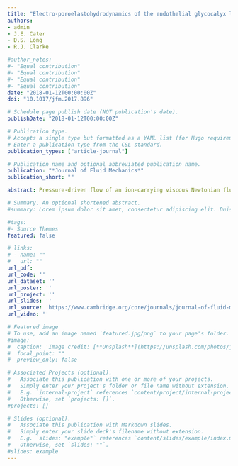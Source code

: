 ```yaml
---
title: "Electro-poroelastohydrodynamics of the endothelial glycocalyx layer"
authors:
- admin
- J.E. Cater
- D.S. Long
- R.J. Clarke

#author_notes:
#- "Equal contribution"
#- "Equal contribution"
#- "Equal contribution"
#- "Equal contribution"
date: "2018-01-12T00:00:00Z"
doi: "10.1017/jfm.2017.896"

# Schedule page publish date (NOT publication's date).
publishDate: "2018-01-12T00:00:00Z"

# Publication type.
# Accepts a single type but formatted as a YAML list (for Hugo requirements).
# Enter a publication type from the CSL standard.
publication_types: ["article-journal"]

# Publication name and optional abbreviated publication name.
publication: "*Journal of Fluid Mechanics*"
publication_short: ""

abstract: Pressure-driven flow of an ion-carrying viscous Newtonian fluid through a non-uniformly shaped channel coated with a charged deformable porous layer, as a model for blood flow through microvessels that are lined with an endothelial glycocalyx layer (EGL) is considered. The EGL is negatively charged and electrically interacts with ions dissolved in the blood plasma. The focus here is on the interplay between electrochemical effects, and the pressure-driven flow through the microvessel. To analyse these effects we use triphasic mixture theory (TMT) which describes the coupled dynamics of the fluid phase, the elastic EGL, ion transport within the fluid and electric fields within the microvessel. The resulting equations are solved numerically using a coupled boundary–finite element method (BEM-FEM) scheme. However, in the physiological regime considered here, ion concentrations and electric potentials vary rapidly over a thin transitional region (Debye layer) that straddles the lumen–EGL interface, which is difficult to resolve numerically. Accordingly we analyse this region asymptotically, to determine effective jump conditions across the interface for BEM-FEM computations within the bulk EGL/lumen. Our results demonstrate that ion–EGL electrical interactions can influence the near-wall flow, causing it to become reversed. This alters the stresses exerted upon the vessel wall, which has implications for the hypothesised role of the EGL as a transmitter of mechanical signals from the blood flow to the endothelial vessel surface.

# Summary. An optional shortened abstract.
#summary: Lorem ipsum dolor sit amet, consectetur adipiscing elit. Duis posuere tellus ac convallis placerat. Proin tincidunt magna sed ex sollicitudin condimentum.

#tags:
#- Source Themes
featured: false

# links:
# - name: ""
#   url: ""
url_pdf: 
url_code: ''
url_dataset: ''
url_poster: ''
url_project: ''
url_slides: ''
url_source: 'https://www.cambridge.org/core/journals/journal-of-fluid-mechanics/article/abs/electroporoelastohydrodynamics-of-the-endothelial-glycocalyx-layer/883948B349BCF68DBD2360D8F856A01F'
url_video: ''

# Featured image
# To use, add an image named `featured.jpg/png` to your page's folder. 
#image:
#  caption: 'Image credit: [**Unsplash**](https://unsplash.com/photos/jdD8gXaTZsc)'
#  focal_point: ""
#  preview_only: false

# Associated Projects (optional).
#   Associate this publication with one or more of your projects.
#   Simply enter your project's folder or file name without extension.
#   E.g. `internal-project` references `content/project/internal-project/index.md`.
#   Otherwise, set `projects: []`.
#projects: []

# Slides (optional).
#   Associate this publication with Markdown slides.
#   Simply enter your slide deck's filename without extension.
#   E.g. `slides: "example"` references `content/slides/example/index.md`.
#   Otherwise, set `slides: ""`.
#slides: example
---
```


